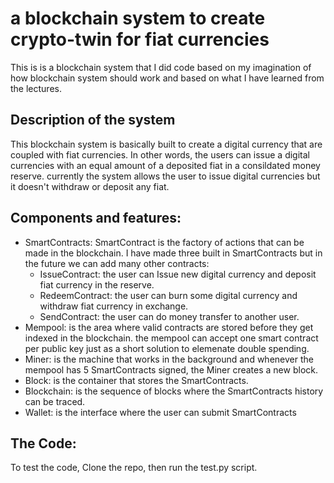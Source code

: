 # a blockchain system to create crypto-twin for fiat currencies

This is is a blockchain system that I did code based on my imagination of how blockchain system should work and based on what I have learned from the lectures.

## Description of the system
This blockchain system is basically built to create a digital currency that are coupled with fiat currencies. In other words, the users can issue a digital currencies with an equal amount of a deposited fiat in a consildated money reserve.
currently the system allows the user to issue digital currencies but it doesn't withdraw or deposit any fiat.

## Components and features:
-  SmartContracts: SmartContract is the factory of actions that can be made in the blockchain. I have made three built in SmartContracts but in the future we can add many other contracts:
    - IssueContract: the user can Issue new digital currency and deposit fiat currency in the reserve.
    - RedeemContract: the user can burn some digital currency and withdraw fiat currency in exchange.
    - SendContract: the user can do money transfer to another user.
-   Mempool: is the area where valid contracts are stored before they get indexed in the blockchain. the mempool can accept one smart contract per public key just as a short solution to elemenate double spending.
-   Miner: is the machine that works in the background and whenever the mempool has 5 SmartContracts signed, the Miner creates a new block.
-   Block: is the container that stores the SmartContracts.
-   Blockchain: is the sequence of blocks where the SmartContracts history can be traced.
-   Wallet: is the interface where the user can submit SmartContracts

## The Code:

To test the code, Clone the repo, then run the test.py script.